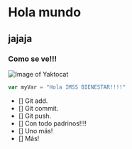 # Hola mundo
## jajaja

### Como se ve!!!

![Image of Yaktocat](https://octodex.github.com/images/yaktocat.png)

``` javascript
var myVar = "Hola IMSS BIENESTAR!!!!"
```
- [] Git add.
- [] Git commit.
- [] Git push.
- [] Con todo padrinos!!!!
- [] Uno más!
- [] Más!